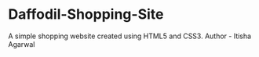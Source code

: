 # Daffodil-Shopping-Site
A simple shopping website created using HTML5 and CSS3.
Author - Itisha Agarwal
